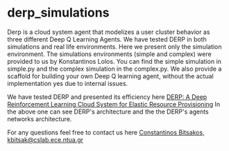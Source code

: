 # derp_simulations

Derp is a cloud system agent that modelizes a user cluster behavior as three different Deep Q Learning Agents. 
We have tested DERP in both simulations and real life environments. Here we present only the simulation environment. 
The simulations environments (simple and complex) were provided to us by Konstantinos Lolos. 
You can find the simple simulation in simple.py and the complex simulation in the complex.py. 
We also provide a scaffold for building your own Deep Q learning agent, without the actual implementation 
yes due to internal issues.

We have tested DERP and presented its efficiency here 
[DERP: A Deep Reinforcement Learning Cloud System for Elastic Resource Provisioning](https://ieeexplore.ieee.org/document/8590989) 
In the above one can see DERP's architecture and the the 
DERP's agents networks architecture.

For any questions feel free to contact us here [Constantinos Bitsakos, kbitsak@cslab.ece.ntua.gr](kbitsak@cslab.ece.ntua.gr)
